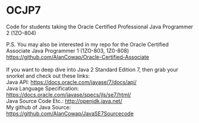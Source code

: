 # OCJP7
Code for students taking the Oracle Certified Professional Java Programmer 2 (1ZO-804)

P.S. You may also be interested in my repo for the Oracle Certified Associate Java Programmer 1 (1ZO-803, 1Z0-808) 
https://github.com/AlanCowap/Oracle-Certified-Associate <br>
 <br>
If you want to deep dive into Java 2 Standard Edition 7, then grab your snorkel and check out these links: <br>
Java API:                     https://docs.oracle.com/javase/7/docs/api/ <br>
Java Language Specification:  https://docs.oracle.com/javase/specs/jls/se7/html/ <br>
Java Source Code Etc.:        http://openjdk.java.net/ <br>
My github of Java Source:     https://github.com/AlanCowap/JavaSE7Sourcecode <br>
 <br>
